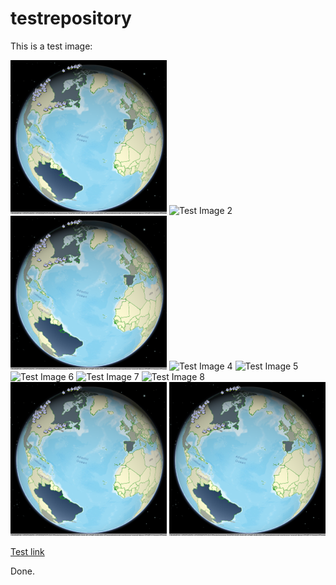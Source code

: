 # testrepository

This is a test image:

![Test Image 1](3DChoropleth.png)
![Test Image 2]("3DChoropleth.png")
![Test Image 3](/3DChoropleth.png)
![Test Image 4](https://github.com/tograh/testrepository/3DChoropleth.png)
![Test Image 5](https://.../3DChoropleth.png)
![Test Image 6](master/3DChoropleth.png)
![Test Image 7](https://github.com/tograh/testrepository/master/3DChoropleth.png)
![Test Image 8](https://raw.githubusercontent.com/tograh/testrepository/master/3DChoropleth.png)
![Test Image 9](images/3DChoropleth.png)
![TestImage10](images/testimage.png)

[Test link](doc/testdoc.pdf)

Done.